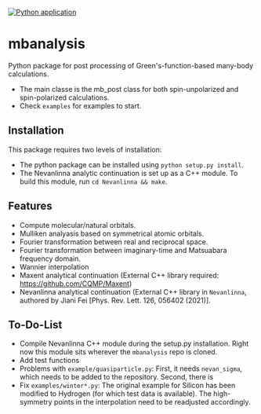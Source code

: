 [![Python application](https://github.com/gauravharsha/mbanalysis/actions/workflows/python-app.yml/badge.svg)](https://github.com/gauravharsha/mbanalysis/actions/workflows/python-app.yml)

mbanalysis
===================

Python package for post processing of Green's-function-based many-body calculations. 
* The main classe is the mb_post class for both spin-unpolarized and spin-polarized calculations. 
* Check `examples` for examples to start. 
  
Installation
----------
This package requires two levels of installation:
* The python package can be installed using `python setup.py install`.
* The Nevanlinna analytic continuation is set up as a C++ module. To build this module, run `cd Nevanlinna && make`.

Features
----------
* Compute molecular/natural orbitals.
* Mulliken analyasis based on symmetrical atomic orbitals.
* Fourier transformation between real and reciprocal space.
* Fourier transformation between imaginary-time and Matsuabara frequency domain.
* Wannier interpolation
* Maxent analytical continuation (External C++ library required: https://github.com/CQMP/Maxent) 
* Nevanlinna analytical continuation (External C++ library in `Nevanlinna`, authored by Jiani Fei [Phys. Rev. Lett. 126, 056402 (2021)].

To-Do-List
-----------
* Compile Nevanlinna C++ module during the setup.py installation. Right now this module sits wherever the `mbanalysis` repo is cloned.
* Add test functions
* Problems with `example/quasiparticle.py`: First, it needs `nevan_sigma`, which needs to be added to the repository. Second, there is 
* Fix `examples/winter*.py`: The original example for Silicon has been modified to Hydrogen (for which test data is available). The high-symmetry points in the interpolation need to be readjusted accordingly.
